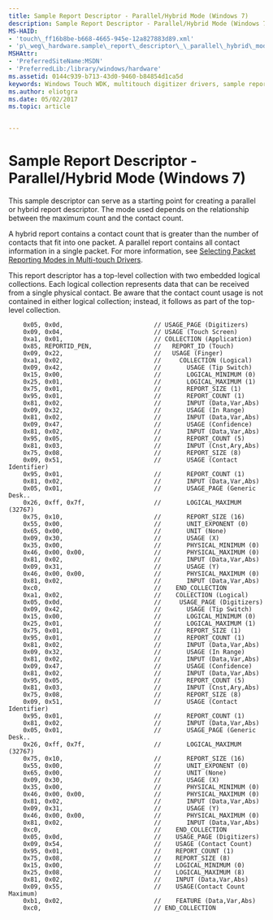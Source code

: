 ```yaml
---
title: Sample Report Descriptor - Parallel/Hybrid Mode (Windows 7)
description: Sample Report Descriptor - Parallel/Hybrid Mode (Windows 7)
MS-HAID:
- 'touch\_ff16b8be-b668-4665-945e-12a827883d89.xml'
- 'p\_weg\_hardware.sample\_report\_descriptor\_\_parallel\_hybrid\_mode\_'
MSHAttr:
- 'PreferredSiteName:MSDN'
- 'PreferredLib:/library/windows/hardware'
ms.assetid: 0144c939-b713-43d0-9460-b84854d1ca5d
keywords: Windows Touch WDK, multitouch digitizer drivers, sample report descriptor (parallel/hybrid mode), multitouch digitizer drivers WDK, sample report descriptor (parallel/hybrid mode), parallel report WDK Touch, hybrid report WDK Touch
ms.author: eliotgra
ms.date: 05/02/2017
ms.topic: article


---
```


# Sample Report Descriptor - Parallel/Hybrid Mode (Windows 7)


This sample descriptor can serve as a starting point for creating a parallel or hybrid report descriptor. The mode used depends on the relationship between the maximum count and the contact count.

A hybrid report contains a contact count that is greater than the number of contacts that fit into one packet. A parallel report contains all contact information in a single packet. For more information, see [Selecting Packet Reporting Modes in Multi-touch Drivers](selecting-packet-reporting-modes-in-multitouch-drivers.md).

This report descriptor has a top-level collection with two embedded logical collections. Each logical collection represents data that can be received from a single physical contact. Be aware that the contact count usage is not contained in either logical collection; instead, it follows as part of the top-level collection.

```
    0x05, 0x0d,                         // USAGE_PAGE (Digitizers)
    0x09, 0x04,                         // USAGE (Touch Screen)
    0xa1, 0x01,                         // COLLECTION (Application)
    0x85, REPORTID_PEN,                 //   REPORT_ID (Touch)
    0x09, 0x22,                         //   USAGE (Finger)
    0xa1, 0x02,                         //     COLLECTION (Logical)
    0x09, 0x42,                         //       USAGE (Tip Switch)
    0x15, 0x00,                         //       LOGICAL_MINIMUM (0)
    0x25, 0x01,                         //       LOGICAL_MAXIMUM (1)
    0x75, 0x01,                         //       REPORT_SIZE (1)
    0x95, 0x01,                         //       REPORT_COUNT (1)
    0x81, 0x02,                         //       INPUT (Data,Var,Abs)
    0x09, 0x32,                         //       USAGE (In Range)
    0x81, 0x02,                         //       INPUT (Data,Var,Abs)
    0x09, 0x47,                         //       USAGE (Confidence)
    0x81, 0x02,                         //       INPUT (Data,Var,Abs)
    0x95, 0x05,                         //       REPORT_COUNT (5)
    0x81, 0x03,                         //       INPUT (Cnst,Ary,Abs)
    0x75, 0x08,                         //       REPORT_SIZE (8)
    0x09, 0x51,                         //       USAGE (Contact Identifier)
    0x95, 0x01,                         //       REPORT_COUNT (1)
    0x81, 0x02,                         //       INPUT (Data,Var,Abs)
    0x05, 0x01,                         //       USAGE_PAGE (Generic Desk..
    0x26, 0xff, 0x7f,                   //       LOGICAL_MAXIMUM (32767)
    0x75, 0x10,                         //       REPORT_SIZE (16)
    0x55, 0x00,                         //       UNIT_EXPONENT (0)
    0x65, 0x00,                         //       UNIT (None)
    0x09, 0x30,                         //       USAGE (X)
    0x35, 0x00,                         //       PHYSICAL_MINIMUM (0)
    0x46, 0x00, 0x00,                   //       PHYSICAL_MAXIMUM (0)
    0x81, 0x02,                         //       INPUT (Data,Var,Abs)
    0x09, 0x31,                         //       USAGE (Y)
    0x46, 0x00, 0x00,                   //       PHYSICAL_MAXIMUM (0)
    0x81, 0x02,                         //       INPUT (Data,Var,Abs)
    0xc0,                               //    END_COLLECTION
    0xa1, 0x02,                         //    COLLECTION (Logical)
    0x05, 0x0d,                         //     USAGE_PAGE (Digitizers)
    0x09, 0x42,                         //       USAGE (Tip Switch)
    0x15, 0x00,                         //       LOGICAL_MINIMUM (0)
    0x25, 0x01,                         //       LOGICAL_MAXIMUM (1)
    0x75, 0x01,                         //       REPORT_SIZE (1)
    0x95, 0x01,                         //       REPORT_COUNT (1)
    0x81, 0x02,                         //       INPUT (Data,Var,Abs)
    0x09, 0x32,                         //       USAGE (In Range)
    0x81, 0x02,                         //       INPUT (Data,Var,Abs)
    0x09, 0x47,                         //       USAGE (Confidence)
    0x81, 0x02,                         //       INPUT (Data,Var,Abs)
    0x95, 0x05,                         //       REPORT_COUNT (5)
    0x81, 0x03,                         //       INPUT (Cnst,Ary,Abs)
    0x75, 0x08,                         //       REPORT_SIZE (8)
    0x09, 0x51,                         //       USAGE (Contact Identifier)
    0x95, 0x01,                         //       REPORT_COUNT (1)
    0x81, 0x02,                         //       INPUT (Data,Var,Abs)
    0x05, 0x01,                         //       USAGE_PAGE (Generic Desk..
    0x26, 0xff, 0x7f,                   //       LOGICAL_MAXIMUM (32767)
    0x75, 0x10,                         //       REPORT_SIZE (16)
    0x55, 0x00,                         //       UNIT_EXPONENT (0)
    0x65, 0x00,                         //       UNIT (None)
    0x09, 0x30,                         //       USAGE (X)
    0x35, 0x00,                         //       PHYSICAL_MINIMUM (0)
    0x46, 0x00, 0x00,                   //       PHYSICAL_MAXIMUM (0)
    0x81, 0x02,                         //       INPUT (Data,Var,Abs)
    0x09, 0x31,                         //       USAGE (Y)
    0x46, 0x00, 0x00,                   //       PHYSICAL_MAXIMUM (0)
    0x81, 0x02,                         //       INPUT (Data,Var,Abs)
    0xc0,                               //    END_COLLECTION
    0x05, 0x0d,                         //    USAGE_PAGE (Digitizers)
    0x09, 0x54,                         //    USAGE (Contact Count)
    0x95, 0x01,                         //    REPORT_COUNT (1)
    0x75, 0x08,                         //    REPORT_SIZE (8)
    0x15, 0x00,                         //    LOGICAL_MINIMUM (0)
    0x25, 0x08,                         //    LOGICAL_MAXIMUM (8)
    0x81, 0x02,                         //    INPUT (Data,Var,Abs)
    0x09, 0x55,                         //    USAGE(Contact Count Maximum)
    0xb1, 0x02,                         //    FEATURE (Data,Var,Abs)
    0xc0,                               // END_COLLECTION
```

 

 






